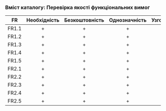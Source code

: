 ### Вміст каталогу: Перевірка якості функціональних вимог

|   FR  | Необхідність  | Безкоштовність | Однозначність | Узгодженість | Завершеність | Атомарність | Здійсненість | Відстежуваність | Перевіряємість |
|:-----:|:-------------:|:--------------:|:-------------:|:------------:|:------------:|:-----------:|:------------:|:---------------:|:--------------:|
| FR1.1 |       +       |        +       |       +       |       +      |       +      |      +      |       +      |        +        |        +       |
| FR1.2 |       +       |        +       |       +       |       +      |       +      |      +      |       +      |        +        |        +       |
| FR1.3 |       +       |        +       |       +       |       +      |       +      |      +      |       +      |        +        |        +       |
| FR1.4 |       +       |        +       |       +       |       +      |       +      |      +      |       +      |        +        |        +       |
| FR1.5 |       +       |        +       |       +       |       +      |       +      |      +      |       +      |        +        |        +       |
| FR2.1 |       +       |        +       |       +       |       +      |       +      |      +      |       +      |        +        |        +       |
| FR2.2 |       +       |        +       |       +       |       +      |       +      |      +      |       +      |        +        |        +       |
| FR2.3 |       +       |        +       |       +       |       +      |       +      |      +      |       +      |        +        |        +       |
| FR2.4 |       +       |        +       |       +       |       +      |       +      |      +      |       +      |        +        |        +       |
| FR2.5 |       +       |        +       |       +       |       +      |       +      |      +      |       +      |        +        |        +       |